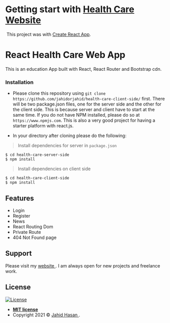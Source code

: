 # Getting start with <a href="https://heath-care-web.web.app/" target="_blank">Health Care Website</a>

<a href="https://heath-care-web.web.app/"><img src="https://github.com/jahidorjahid/health-care-client-side/blob/main/screenshot.jpeg" alt=""></a>
This project was with [Create React App](https://github.com/facebook/create-react-app).

# React Health Care Web App

This is an education App built with React, React Router and Bootstrap cdn.

### Installation

- Please clone this repository using `git clone https://github.com/jahidorjahid/health-care-client-side/` first. There will be two package.json files, one for the server side and the other for the client side.
  This is because server and client have to start at the same time. If you do not have NPM installed, please do so at `https://www.npmjs.com`. This is also a very good project for having a starter platform with react.js.

- In your directory after cloning please do the following:

> Install dependencies for server in `package.json`

```shell
$ cd health-care-server-side
$ npm install
```

> Install dependencies on client side

```shell
$ cd health-care-client-side
$ npm install
```

## Features

- Login
- Register
- News
- React Routing Dom
- Private Route
- 404 Not Found page

## Support

Please visit my <a href="http://jahid.me" target="_blank"> website </a>. I am always open for new projects and freelance work.

## License

[![License](http://img.shields.io/:license-mit-blue.svg?style=flat-square)](http://badges.mit-license.org)

- **[MIT license](http://opensource.org/licenses/mit-license.php)**
- Copyright 2021 © <a href="https://jahid.me" target="_blank"> Jahid Hasan </a>.
